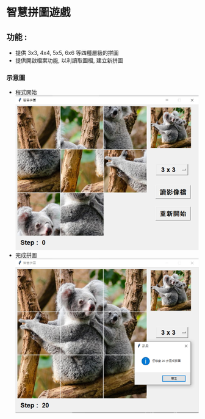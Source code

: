 # 智慧拼圖遊戲
## 功能 : 
* 提供 3x3, 4x4, 5x5, 6x6 等四種層級的拼圖
* 提供開啟檔案功能, 以利讀取圖檔, 建立新拼圖

### 示意圖
* 程式開始
![](img/puzzle_start.jpg)
* 完成拼圖
![](img/puzzle_end.jpg)
